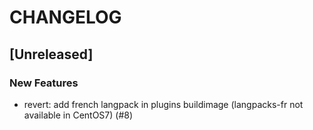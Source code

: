 # CHANGELOG

## [Unreleased]

### New Features

- revert: add french langpack in plugins buildimage (langpacks-fr not available in CentOS7) (#8)


